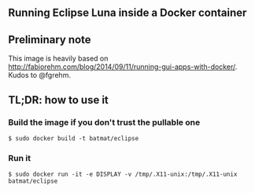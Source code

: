 Running Eclipse Luna inside a Docker container
---------------------------------------------

## Preliminary note
This image is heavily based on http://fabiorehm.com/blog/2014/09/11/running-gui-apps-with-docker/. 
Kudos to @fgrehm.

## TL;DR: how to use it

### Build the image if you don't trust the pullable one

    $ sudo docker build -t batmat/eclipse

### Run it

    $ sudo docker run -it -e DISPLAY -v /tmp/.X11-unix:/tmp/.X11-unix batmat/eclipse
